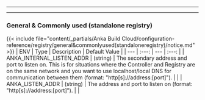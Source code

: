 
---
---
### General & Commonly used (standalone registry)
{{< include file="content/_partials/Anka Build Cloud/configuration-reference/registry/general&commonlyused(standaloneregistry)/notice.md" >}}
| ENV | Type | Description | Default Value |
| --- | :---: | --- | :---: |
| ANKA_INTERNAL_LISTEN_ADDR | (string) | The secondary address and port to listen on. This is for situations where the Controller and Registry are on the same network and you want to use localhost/local DNS for communication between them (format: "http[s]://address:[port]"). |  |
| ANKA_LISTEN_ADDR | (string) | The address and port to listen on (format: "http[s]://address:[port]"). |  |
